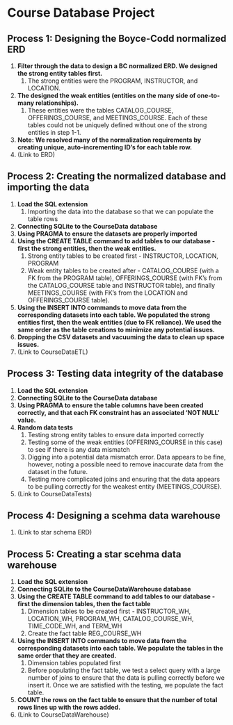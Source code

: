 # Course Database Project


## Process 1: Designing the Boyce-Codd normalized ERD
1. <b>Filter through the data to design a BC normalized ERD. We designed the strong entity tables first. </b>
    1. The strong entities were the PROGRAM, INSTRUCTOR, and LOCATION.
2. <b>The designed the weak entities (entities on the many side of one-to-many relationships). </b>
    1. These entities were the tables CATALOG_COURSE, OFFERINGS_COURSE, and MEETINGS_COURSE. Each of these tables could not be uniquely defined without one of the strong entities in step 1-1.
3. <b>Note: We resolved many of the normalization requirements by creating unique, auto-incrementing ID’s for each table row. </b>
4. (Link to ERD)

## Process 2: Creating the normalized database and importing the data
1. <b>Load the SQL extension</b>
    1. Importing the data into the database so that we can populate the table rows
2. <b>Connecting SQLite to the CourseData database</b>
3. <b>Using PRAGMA to ensure the datasets are properly imported</b>
4. <b>Using the CREATE TABLE command to add tables to our database - first the strong entities, then the weak entities.</b>
    1. Strong entity tables to be created first - INSTRUCTOR, LOCATION, PROGRAM
    2. Weak entity tables to be created after - CATALOG_COURSE (with a FK from the PROGRAM table), OFFERINGS_COURSE (with FK’s from the CATALOG_COURSE table and INSTRUCTOR table), and finally MEETINGS_COURSE (with FK’s from the LOCATION and OFFERINGS_COURSE table).
5. <b>Using the INSERT INTO commands to move data from the corresponding datasets into each table. We populated the strong entities first, then the weak entities (due to FK reliance). We used the same order as the table creations to minimize any potential issues. </b>
6. <b>Dropping the CSV datasets and vacuuming the data to clean up space issues.</b>
7. (Link to CourseDataETL)

## Process 3: Testing data integrity of the database
1. <b>Load the SQL extension</b>
2. <b>Connecting SQLite to the CourseData database</b>
3. <b>Using PRAGMA to ensure the table columns have been created correctly, and that each FK constraint has an associated ‘NOT NULL’ value.</b>
4. <b>Random data tests</b>
    1. Testing strong entity tables to ensure data imported correctly
    2. Testing some of the weak entities (OFFERING_COURSE in this case) to see if there is any data mismatch
    3. Digging into a potential data mismatch error. Data appears to be fine, however, noting a possible need to remove inaccurate data from the dataset in the future.
    4. Testing more complicated joins and ensuring that the data appears to be pulling correctly for the weakest entity (MEETINGS_COURSE).
5. (Link to CourseDataTests)


## Process 4: Designing a scehma data warehouse
1. (Link to star schema ERD)

## Process 5: Creating a star scehma data warehouse
1. <b>Load the SQL extension</b>
2. <b>Connecting SQLite to the CourseDataWarehouse database</b>
3. <b>Using the CREATE TABLE command to add tables to our database - first the dimension tables, then the fact table</b>
    1. Dimension tables to be created first - INSTRUCTOR_WH, LOCATION_WH, PROGRAM_WH, CATALOG_COURSE_WH, TIME_CODE_WH, and    TERM_WH
    2. Create the fact table REG_COURSE_WH   
4. <b>Using the INSERT INTO commands to move data from the corresponding datasets into each table. We populate the tables in the same order that they are created.</b>
    1. Dimension tables populated first
    2. Before populating the fact table, we test a select query with a large number of joins to ensure that the data is pulling correctly before we insert it. Once we are satisfied with the testing, we populate the fact table.   
5. <b>COUNT the rows on the fact table to ensure that the number of total rows lines up with the rows added.</b>
6. (Link to CourseDataWarehouse)